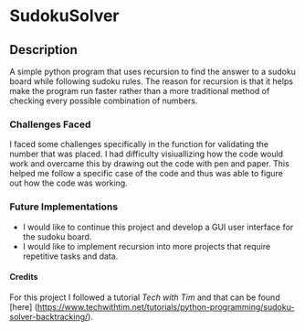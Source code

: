 # SudokuSolver

## Description
A simple python program that uses recursion to find the answer to a sudoku board while following sudoku rules. The reason for recursion is that it helps make the program run faster rather than a more traditional method of checking every possible combination of numbers. 

### Challenges Faced
I faced some challenges specifically in the function for validating the number that was placed. I had difficulty visiuallizing how the code would work and overcame this by drawing out the code with pen and paper. This helped me follow a specific case of the code and thus was able to figure out how the code was working.

### Future Implementations
- I would like to continue this project and develop a GUI user interface for the sudoku board. 
- I would like to implement recursion into more projects that require repetitive tasks and data.

#### Credits
For this project I followed a tutorial *Tech with Tim* and that can be found [here] (https://www.techwithtim.net/tutorials/python-programming/sudoku-solver-backtracking/). 

